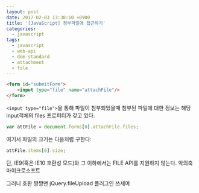 ```yaml
---
layout: post
date: 2017-02-03 13:38:10 +0900
title: '[JavaScript] 첨부파일에 접근하기'
categories:
  - javascript
tags:
  - javascript
  - web-api
  - dom-standard
  - attachment
  - file
---
```


```html
<form id="submitForm">
    <input type="file" name="attachFile"/>
</form>
```

`<input type="file">`을 통해 파일이 첨부되었을때 첨부된 파일에 대한 정보는 해당 input객체의 files 프로퍼티가 갖고 있다.

```js
var attFile = document.forms[0].attachFile.files;
```

여기서 파일의 크기는 다음처럼 구한다:

```js
attFile.items[0].size;
```

단, IE9(혹은 IE10 호환성 모드)와 그 이하에서는 FILE API를 지원하지 않는다. 악의축마이크로소프트

그러니 호환 짱짱맨 jQuery.fileUpload 플러그인 쓰세여
